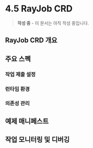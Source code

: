 # 4.5 RayJob CRD

> **작성 중** - 이 문서는 아직 작성 중입니다.

## RayJob CRD 개요

## 주요 스펙

### 작업 제출 설정
### 런타임 환경
### 의존성 관리

## 예제 매니페스트

## 작업 모니터링 및 디버깅
